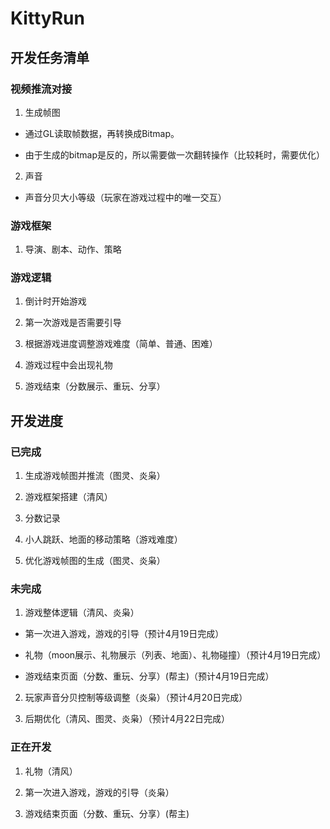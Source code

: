 # KittyRun

## 开发任务清单

### 视频推流对接

1. 生成帧图

- 通过GL读取帧数据，再转换成Bitmap。

- 由于生成的bitmap是反的，所以需要做一次翻转操作（比较耗时，需要优化）

2. 声音

- 声音分贝大小等级（玩家在游戏过程中的唯一交互）

### 游戏框架

1. 导演、剧本、动作、策略



### 游戏逻辑

1. 倒计时开始游戏

2. 第一次游戏是否需要引导

3. 根据游戏进度调整游戏难度（简单、普通、困难）

4. 游戏过程中会出现礼物

5. 游戏结束（分数展示、重玩、分享）


## 开发进度

### 已完成

1. 生成游戏帧图并推流（图灵、炎枭）

2. 游戏框架搭建（清风）

3. 分数记录

4. 小人跳跃、地面的移动策略（游戏难度）

5. 优化游戏帧图的生成（图灵、炎枭）

### 未完成

1. 游戏整体逻辑（清风、炎枭）

- 第一次进入游戏，游戏的引导（预计4月19日完成）

- 礼物（moon展示、礼物展示（列表、地面）、礼物碰撞）（预计4月19日完成）

- 游戏结束页面（分数、重玩、分享）(帮主)（预计4月19日完成）

2. 玩家声音分贝控制等级调整（炎枭）（预计4月20日完成）

3. 后期优化（清风、图灵、炎枭）（预计4月22日完成）

### 正在开发

1. 礼物（清风）

2. 第一次进入游戏，游戏的引导（炎枭）

3. 游戏结束页面（分数、重玩、分享）(帮主)

